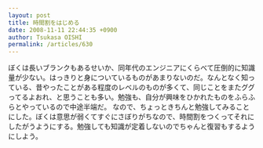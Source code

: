 ```yaml
---
layout: post
title: 時間割をはじめる
date: 2008-11-11 22:44:35 +0900
author: Tsukasa OISHI
permalink: /articles/630
---
```


ぼくは長いブランクもあるせいか、同年代のエンジニアにくらべて圧倒的に知識量が少ない。はっきりと身についているものがあまりないのだ。なんとなく知っている、昔やったことがある程度のレベルのものが多くて、同じことをまたググってるよおれ、と思うことも多い。勉強も、自分が興味をひかれたものをふらふらとやっているので中途半端だ。
なので、ちょっときちんと勉強してみることにした。ぼくは意思が弱くてすぐにさぼりがちなので、時間割をつくってそれにしたがうようにする。勉強しても知識が定着しないのでちゃんと復習もするようにしよう。

